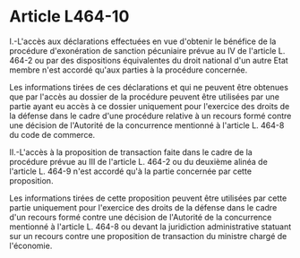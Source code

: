# Article L464-10

<p>I.-L'accès aux déclarations effectuées en vue d'obtenir le bénéfice de la procédure d'exonération de sanction pécuniaire prévue au IV de l'article L. 464-2 ou par des dispositions équivalentes du droit national d'un autre Etat membre n'est accordé qu'aux parties à la procédure concernée.</p><p>Les informations tirées de ces déclarations et qui ne peuvent être obtenues que par l'accès au dossier de la procédure peuvent être utilisées par une partie ayant eu accès à ce dossier uniquement pour l'exercice des droits de la défense dans le cadre d'une procédure relative à un recours formé contre une décision de l'Autorité de la concurrence mentionné à l'article L. 464-8 du code de commerce.</p><p>II.-L'accès à la proposition de transaction faite dans le cadre de la procédure prévue au III de l'article L. 464-2 ou du deuxième alinéa de l'article L. 464-9 n'est accordé qu'à la partie concernée par cette proposition.</p><p>Les informations tirées de cette proposition peuvent être utilisées par cette partie uniquement pour l'exercice des droits de la défense dans le cadre d'un recours formé contre une décision de l'Autorité de la concurrence mentionné à l'article L. 464-8 ou devant la juridiction administrative statuant sur un recours contre une proposition de transaction du ministre chargé de l'économie.</p>